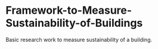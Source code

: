 # Framework-to-Measure-Sustainability-of-Buildings
Basic research work to measure sustainability of a building.
